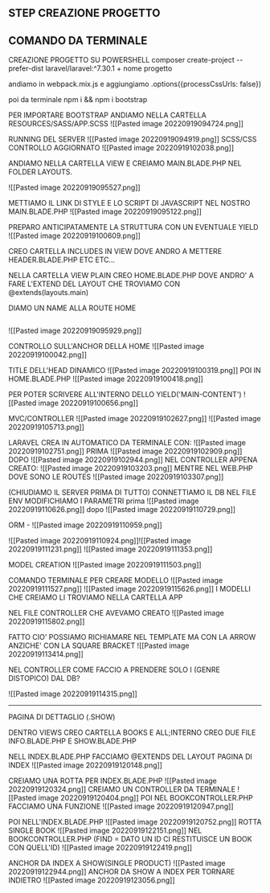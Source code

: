 ## STEP CREAZIONE PROGETTO


## COMANDO DA TERMINALE
CREAZIONE PROGETTO SU POWERSHELL
composer create-project --prefer-dist laravel/laravel:^7.30.1 + nome progetto

andiamo in webpack.mix.js e aggiungiamo .options({processCssUrls: false})

poi da terminale npm i && npm i bootstrap

PER IMPORTARE BOOTSTRAP ANDIAMO NELLA CARTELLA RESOURCES/SASS/APP.SCSS
![[Pasted image 20220919094724.png]]

RUNNING DEL SERVER
![[Pasted image 20220919094919.png]]
SCSS/CSS CONTROLLO AGGIORNATO
![[Pasted image 20220919102038.png]]

ANDIAMO NELLA CARTELLA VIEW E CREIAMO MAIN.BLADE.PHP NEL FOLDER LAYOUTS.

![[Pasted image 20220919095527.png]]

METTIAMO IL LINK DI STYLE E LO SCRIPT DI JAVASCRIPT NEL NOSTRO MAIN.BLADE.PHP
![[Pasted image 20220919095122.png]]

PREPARO ANTICIPATAMENTE LA STRUTTURA CON UN EVENTUALE YIELD 
![[Pasted image 20220919100609.png]]

CREO CARTELLA INCLUDES IN VIEW DOVE ANDRO A METTERE HEADER.BLADE.PHP ETC ETC...

NELLA CARTELLA VIEW PLAIN CREO HOME.BLADE.PHP DOVE ANDRO' A FARE L'EXTEND DEL LAYOUT CHE TROVIAMO CON
@extends(layouts.main)


DIAMO UN NAME ALLA ROUTE HOME
```
```
![[Pasted image 20220919095929.png]]


CONTROLLO SULL'ANCHOR DELLA HOME
![[Pasted image 20220919100042.png]]


TITLE DELL'HEAD DINAMICO
![[Pasted image 20220919100319.png]]
POI IN HOME.BLADE.PHP
![[Pasted image 20220919100418.png]]

PER POTER SCRIVERE ALL'INTERNO DELLO YIELD('MAIN-CONTENT')
![[Pasted image 20220919100656.png]]


MVC/CONTROLLER
![[Pasted image 20220919102627.png]]
![[Pasted image 20220919105713.png]]


LARAVEL CREA IN AUTOMATICO DA TERMINALE CON:
![[Pasted image 20220919102751.png]]
PRIMA
![[Pasted image 20220919102909.png]]
DOPO
![[Pasted image 20220919102944.png]]
NEL CONTROLLER APPENA CREATO:
![[Pasted image 20220919103203.png]]
MENTRE NEL WEB.PHP DOVE SONO LE ROUTES
![[Pasted image 20220919103307.png]]

(CHIUDIAMO IL SERVER PRIMA DI TUTTO)
CONNETTIAMO IL DB
NEL FILE ENV MODIFICHIAMO I PARAMETRI
prima
![[Pasted image 20220919110626.png]]
dopo
![[Pasted image 20220919110729.png]]

ORM - ![[Pasted image 20220919110959.png]]


![[Pasted image 20220919110924.png]]![[Pasted image 20220919111231.png]]
![[Pasted image 20220919111353.png]]

MODEL CREATION
![[Pasted image 20220919111503.png]]

COMANDO TERMINALE PER CREARE MODELLO
![[Pasted image 20220919111527.png]]
![[Pasted image 20220919115626.png]]
I MODELLI CHE CREIAMO LI TROVIAMO NELLA CARTELLA APP


NEL FILE CONTROLLER CHE AVEVAMO CREATO
![[Pasted image 20220919115802.png]]

FATTO CIO' POSSIAMO RICHIAMARE NEL TEMPLATE MA CON LA ARROW ANZICHE' CON LA SQUARE BRACKET
![[Pasted image 20220919113414.png]]

NEL CONTROLLER COME FACCIO A PRENDERE SOLO I (GENRE DISTOPICO) DAL DB?

![[Pasted image 20220919114315.png]]







----------------------------------------------------
PAGINA DI DETTAGLIO (.SHOW)

DENTRO VIEWS CREO CARTELLA BOOKS E ALL;INTERNO CREO DUE FILE INFO.BLADE.PHP E SHOW.BLADE.PHP


NELL INDEX.BLADE.PHP FACCIAMO @EXTENDS DEL LAYOUT
PAGINA DI INDEX
![[Pasted image 20220919120148.png]]

CREIAMO UNA ROTTA PER INDEX.BLADE.PHP
![[Pasted image 20220919120324.png]]
CREIAMO UN CONTROLLER DA TERMINALE
![[Pasted image 20220919120404.png]]
POI NEL BOOKCONTROLLER.PHP FACCIAMO UNA FUNZIONE
![[Pasted image 20220919120947.png]]

POI NELL'INDEX.BLADE.PHP
![[Pasted image 20220919120752.png]]
ROTTA SINGLE BOOK
![[Pasted image 20220919122151.png]]
NEL BOOKCONTROLLER.PHP (FIND = DATO UN ID CI RESTITUISCE UN BOOK CON QUELL'ID)
![[Pasted image 20220919122419.png]]

ANCHOR DA INDEX A SHOW(SINGLE PRODUCT)
![[Pasted image 20220919122944.png]]
ANCHOR DA SHOW A INDEX PER TORNARE INDIETRO
![[Pasted image 20220919123056.png]]

